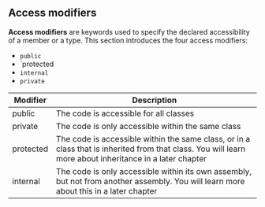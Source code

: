 ## Access modifiers
**Access modifiers** are keywords used to specify the declared accessibility of a member or a type. This section introduces the four access modifiers:

- `public`
- `protected
- `internal`
- `private`


|Modifier|Description|
|-|-|
|public|	The code is accessible for all classes|
|private|The code is only accessible within the same class|
|protected|	The code is accessible within the same class, or in a class that is inherited from that class. You will learn more about inheritance in a later chapter|
|internal|	The code is only accessible within its own assembly, but not from another assembly. You will learn more about this in a later chapter|
